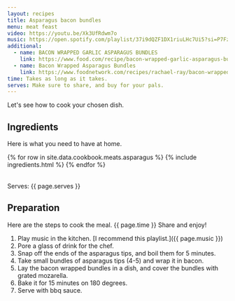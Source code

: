 ```yaml
---
layout: recipes
title: Asparagus bacon bundles
menu: meat feast
video: https://youtu.be/Xk3UfRdwm7o
music: https://open.spotify.com/playlist/37i9dQZF1DX1riuLHc7Ui5?si=P7Fz8s18QQKamfbkYGBJ_w
additional:
  - name: BACON WRAPPED GARLIC ASPARAGUS BUNDLES
    link: https://www.food.com/recipe/bacon-wrapped-garlic-asparagus-bundles-116610
  - name: Bacon Wrapped Asparagus Bundles
    link: https://www.foodnetwork.com/recipes/rachael-ray/bacon-wrapped-asparagus-bundles-recipe-1915631
time: Takes as long as it takes.
serves: Make sure to share, and buy for your pals.
---
```


Let's see how to cook your chosen dish.

## Ingredients

Here is what you need to have at home.

<table>
  {% for row  in site.data.cookbook.meats.asparagus %}
{% include ingredients.html %}
  {% endfor %}
</table>

Serves: {{ page.serves }}

## Preparation

Here are the steps to cook the meal. {{ page.time }} Share and enjoy!

1. Play music in the kitchen. [I recommend this playlist.]({{ page.music }})
2. Pore a glass of drink for the chef.
3. Snap off the ends of the asparagus tips, and boil them for 5 minutes.
4. Take small bundles of asparagus tips (4-5) and wrap it in bacon.
5. Lay the bacon wrapped bundles in a dish, and cover the bundles with grated mozarella.
6. Bake it for 15 minutes on 180 degrees.
7. Serve with bbq sauce.